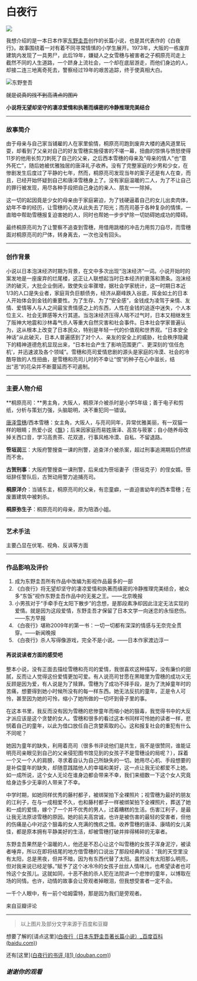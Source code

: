 # 白夜行

![](D:\大一\微信图片_20221216200511.jpg)

我想介绍的是一本日本作家[东野圭吾](https://baike.baidu.com/item/东野圭吾/9506697?fromModule=lemma_inlink)创作的长篇小说，也是其代表作的《白夜行》。故事围绕着一对有着不同寻常情愫的小学生展开。1973年，大阪的一栋废弃建筑内发现了一具男尸，此后19年，嫌疑人之女雪穗与被害者之子桐原亮司走上截然不同的人生道路，一个跻身上流社会，一个却在底层游走，而他们身边的人，却接二连三地离奇死去，警察经过19年的艰苦追踪，终于使真相大白。

![东野奎吾](D:\大一\微信图片_20221216195007.jpg)

~~就是说真的找不到高清点的图片~~

**小说将无望却坚守的凄凉爱情和执著而缜密的冷静推理完美结合**

***

### 故事简介

由于母亲与自己家当铺雇的人在家里偷情，桐原亮司跑到废弃大楼的通风道里玩耍，却看到了父亲对自己的好友雪穗实施侵害的不堪一幕，扭曲的惊惧与愤怒使得11岁的他用长剪刀刺死了自己的父亲，之后西本雪穗的母亲及“母亲的情人”也“意外死亡”，随后她被优雅独居的唐泽礼子收养。没有了完整家庭的少男和少女，在惨剧发生后度过了平静的七年，然而，桐原亮司发现当年的案子还是有人在查，而且，已经开始怀疑到自己和唐泽雪穗身上了。没有家庭温暖的二人，为了不让自己的罪行被发现，用尽各种手段把自己身边的亲人、朋友一一除掉。

这一切的起因竟是少女的母亲由于家庭窘迫，为了钱硬逼着自己的女儿出卖肉体，幼年不幸的经历，让雪穗的心灵从此失去了阳光；而亮司基于各种复杂的情愫，一直暗中帮助雪穗报复迫害她的人，同时也帮她一步步铲除一切妨碍她成功的障碍。 

最终桐原亮司为了让警察不追查到雪穗，用借用跳楼的冲击力用剪刀自尽，而雪穗面对桐原亮司的尸体，转身离去，一次也没有回头。 

---

### 创作背景

小说以日本泡沫经济时期为背景，在文中多次出现“泡沫经济”一词。小说开始时的案发地是一座废弃的烂尾楼，这正让人联想起当时日本经济的衰落和萧条。泡沫经济的破灭，大批企业倒闭，致使失业率骤增，据社会学家统计，这一时期日本近1/3的人口是失业者，家庭背负巨额债务，经济从巅峰跌入谷底，挥金如土的日本人开始体会到金钱的重要性。为了生存、为了“安全感”，金钱成为凌驾于亲情、友情、爱情等人与人之间最宝贵情感之上的东西，人性在金钱的追逐中迷失，个人本位主义、社会无罪感等大行其道。当泡沫经济压得人喘不过气时，日本又相继发生了阪神大地震和沙林毒气杀人等重大自然灾害和社会事件。日本社会学家普遍认为，这从根本上改变了日本民众，特别是年轻一代的价值观和世界观。“日本安全神话”从此破灭，日本人普遍感到了对个人、亲友的安全上的威胁，社会秩序隐藏下的精神道德危机显现出来，“日本社会产生了影响范围更广、更深刻的‘信任危机’，并迅速波及各个领域”。雪穗和亮司爱情悲剧的源头是家庭的冷漠、社会的冷酷导致的人性扭曲，是雪穗和亮司儿时的不幸让“恨”的种子在心中滋长，结出“恶”的花朵并不断蔓延而不可遏制。

---

### 主要人物介绍

**桐原亮司：**男主角，大阪人，桐原洋介被杀时是小学5年级；善于电子和剪纸，分析与策划力强，头脑聪明，决不重犯同一错误。

[唐泽雪穗](https://baike.baidu.com/item/唐泽雪穗/8149167?fromModule=lemma_inlink)/西本雪穗：女主角，大阪人，与亮司同年，异常优雅美丽，有一双猫一样的眼睛；热爱小说《[飘](https://baike.baidu.com/item/飘/8246660?fromModule=lemma_inlink)》；后来因家庭而易姓唐泽、高宫与筱冢；自小随养母改掉关西口音，学习高贵茶、花双道，行事风格冷漠、自私、不留退路。

**笹垣润三**：大阪府警搜查一课的刑警，追查洋介被杀案，超过刑事追溯期后仍然锲而不舍。

**古贺刑事**：大阪府警搜查一课刑警，后来成为笹垣妻子（笹垣克子）的侄女婿。笹垣辞任警队后，古贺动用警力追捕亮司。

**桐原洋介**：当铺东主，桐原亮司的父亲，有恋童癖，一直迫害幼年的西本雪穗；在废置建筑中被刺杀。

**桐原弥生子**：桐原亮司的母亲，原为陪酒小姐。

---

### 艺术手法

主要凸显在伏笔、视角、反讽等方面

---

### 作品影响及评价

1. 成为东野圭吾所有作品中改编为影视作品最多的一部
2. 《白夜行》将无望却坚守的凄凉爱情和执著而缜密的冷静推理完美结合，被众多“东饭”视作东野圭吾作品中的无冕之王。——北京晚报
3. 小男孩对于“手牵手在太阳下散步”的念想，是那段素净却因此注定无法实现的爱情。就是因为这段爱情，东野圭吾才保留了日本文学一向迷恋的永恒悲伤。——东方早报
4. 《白夜行》堪称2009年的第一书：一切一切都有深深的情感与无奈完全贯穿。——新闻晚报
5. 《白夜行》杀人写得像游戏，完全不是小说。——日本作家渡边淳一

#### 再说说读者方面的感受吧

整本小说，没有正面去描绘雪穗和亮司的爱情，我很喜欢这种描写，没有廉价的甜腻，反而让人觉得这份爱情更加可爱。有人说亮司甘愿在黑暗里为雪穗的成功义无反顾是因为爱，有人说是为了赎罪。雪穗为了成功不择手段，是为了洗掉童年时的苦痛，想要得到她小时候所没有的每一样东西。她无法反抗的童年，正是令人可怜，甚至因为她的可怜，缩小了她所做的一切坏到骨子里的事。

在这本书里，我反而没有因为雪穗的悲惨童年而缩小她的狠毒，我觉得书中的大反才派应该是这个贪婪的女人。雪穗和很多的看过这本书同样可怜她的读者一样，悲悯着自己的童年，以此为借口放任自己贪婪索取的心。这和报复社会的重犯有什么不同呢？

她因为童年的缺失，利用着亮司（很多书评说他们是共生，我不是很赞同，谁能证明亮司亲眼见到自己的父亲侵犯图书馆见到的女孩子不是雪穗设的局呢？），踩着一个又一个人的肩膀，寻求着自认为自己所缺失的一切。她用尽心机、手段想要的是补偿童年的缺失，却随意践踏他人的幸福和美好，这一点让我无论都爱不上她。如一成所说，这个女人无论在谁身边都会带来不幸，我们来细数一下这个女人究竟给身边多少无辜的人带来了不幸。

中学时期，如她同样优秀的藤村都子，被绑架拍下全裸照片；视雪穗为最好的朋友的江利子，在与一成相爱不久，也和藤村都子一样被绑架拍下全裸照片，葬送了她和一成的爱情，嫁个了一个并不优秀的男人，过着糟糕的生活。伤害江利子，是最让我无法原谅雪穗的原因。她的前夫高宫诚，也许是被伤害的最轻的受害者，但他的伤痛是心中对这个狠毒的女人充满的愧疚之情。收养雪穗的唐泽、康晴的女儿美佳，都是原本拥有平静美好的生活，却被雪穗打破并摔得稀碎的无辜者。

东野圭吾果然是个温暖的人，他还是不忍心让这个叫雪穗的女孩子浑身泥泞，被读者唾弃，所以在即将结尾的地方借雪穗的口说出了那段经典的话：“我的天空里没有太阳，总是黑夜，但并不暗，因为有东西代替了太阳。虽然没有太阳那么明亮，但对我来说已经足够。”赋予了这个冰冷冷的女孩子丝丝人情味儿，也希望读者也可怜这个女孩儿。这就如同，十恶不赦的杀人犯在法院讲一个悲惨的童年，以博取在场的同情。也许，动情的故事会让旁观者掉眼泪，但我想受害者一定不会。

一千个人眼中，有一前个哈姆雷特，那是因为我们是旁观者。

来自豆瓣评论

---

> 以上图片及部分文字来源于百度和豆瓣

想要了解的[请点这里]([白夜行（日本东野圭吾著长篇小说）_百度百科 (baidu.com)](https://baike.baidu.com/item/白夜行/8646?fr=aladdin))

还有[这里]([白夜行的书评 (81) (douban.com)](https://book.douban.com/subject/27112607/reviews?version=1))

### *谢谢你的观看*



